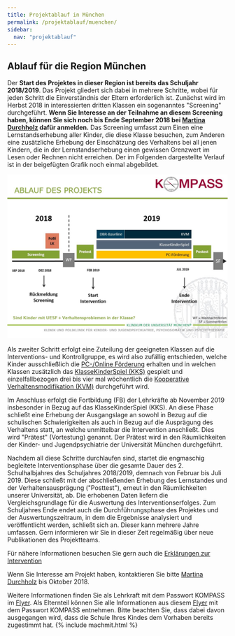 ```yaml
---
title: Projektablauf in München
permalink: /projektablauf/muenchen/
sidebar:
  nav: "projektablauf"
---
```


## Ablauf für die Region München

Der **Start des Projektes in dieser Region ist bereits das Schuljahr 2018/2019**. 
Das Projekt gliedert sich dabei in mehrere Schritte, wobei für jeden Schritt die Einverständnis der Eltern erforderlich ist. Zunächst wird im Herbst 2018 in interessierten dritten Klassen ein sogenanntes "Screening" durchgeführt. **Wenn Sie Interesse an der Teilnahme an diesem Screening haben, können Sie sich noch bis Ende September 2018 bei [Martina Durchholz](http://www.kompass-forschung.de/team/#Martina+Durchholz%2C+M.+Sc.) dafür anmelden.** Das Screening umfasst zum Einen eine Lernstandserhebung aller Kinder, die diese Klasse besuchen, zum Anderen eine zusätzliche Erhebung der Einschätzung des Verhaltens bei all jenen Kindern, die in der Lernstandserhebung einen gewissen Grenzwert im Lesen oder Rechnen nicht erreichen. Der im Folgenden dargestellte Verlauf ist in der beigefügten Grafik noch einmal abgebildet.

![Grafik zum Projektablauf München](/assets/images/Ablauf_MUC.JPG)

Als zweiter Schritt erfolgt eine Zuteilung der geeigneten Klassen auf die Interventions- und Kontrollgruppe, es wird also zufällig entschieden, welche Kinder ausschließlich die [PC-/Online Förderung](http://www.kompass-forschung.de/ueber-die-studie/interventionen/#ii-pc--online-gest%C3%BCtzte-f%C3%B6rderung-der-schulischen-schwierigkeiten) erhalten und in welchen Klassen zusätzlich das [KlasseKinderSpiel (KKS)](http://www.kompass-forschung.de/ueber-die-studie/interventionen/#i-das-klassekinderspiel/) gespielt und einzelfallbezogen drei bis vier mal wöchentlich die [Kooperative Verhaltensmodifikation (KVM)](http://www.kompass-forschung.de/ueber-die-studie/interventionen/#iii-kooperative-verhaltensmodifikation/) durchgeführt wird.

Im Anschluss erfolgt die Fortbildung (FB) der Lehrkräfte ab November 2019 insbesonder in Bezug auf das KlasseKinderSpiel (KKS). An diese Phase schließt eine Erhebung der Ausgangslage an sowohl in Bezug auf die schulischen Schwierigkeiten als auch in Bezug auf die Ausprägung des Verhaltens statt, an welche unmittelbar die Intervention anschließt. Dies wird "Prätest" (Vortestung) genannt. Der Prätest wird in den Räumlichkeiten der Kinder- und Jugendpsychiatrie der Universität München durchgeführt.

Nachdem all diese Schritte durchlaufen sind, startet die engmaschig begleitete Interventionsphase über die gesamte Dauer des 2. Schulhalbjahres des Schuljahres 2018/2019, demnach von Februar bis Juli 2019. 
Diese schließt mit der abschließenden Erhebung des Lernstandes und der Verhaltensausprägung ("Posttest"), erneut in den Räumlichkeiten unserer Universität, ab. Die erhobenen Daten liefern die Vergleichsgrundlage für die Auswertung des Interventionserfolges. 
Zum Schuljahres Ende endet auch die Durchführungsphase des Projektes und der Auswertungszeitraum, in dem die Ergebnisse analysiert und veröffentlicht werden, schließt sich an. Dieser kann mehrere Jahre umfassen. Gern informieren wir Sie in dieser Zeit regelmäßig über neue Publikationen des Projektteams.



Für nähere Informationen besuchen Sie gern auch die [Erklärungen zur Intervention](http://www.kompass-forschung.de/ueber-die-studie/interventionen/) 

Wenn Sie Interesse am Projekt haben, kontaktieren Sie bitte [Martina Durchholz](http://www.kompass-forschung.de/team/#Martina+Durchholz%2C+M.+Sc.) bis Oktober 2018.

Weitere Informationen finden Sie als Lehrkraft mit dem Passwort KOMPASS im [Flyer](https://boxup.uni-potsdam.de/index.php/s/Wm5fnLkIYbqUDm1).
Als Elternteil können Sie alle Informationen aus diesem [Flyer](https://boxup.uni-potsdam.de/index.php/s/MeGkVttG1EA4sH5) mit dem Passwort KOMPASS entnehmen. Bitte beachten Sie, dass dabei davon ausgegangen wird, dass die Schule Ihres Kindes dem Vorhaben bereits zugestimmt hat.
{% include machmit.html %}



